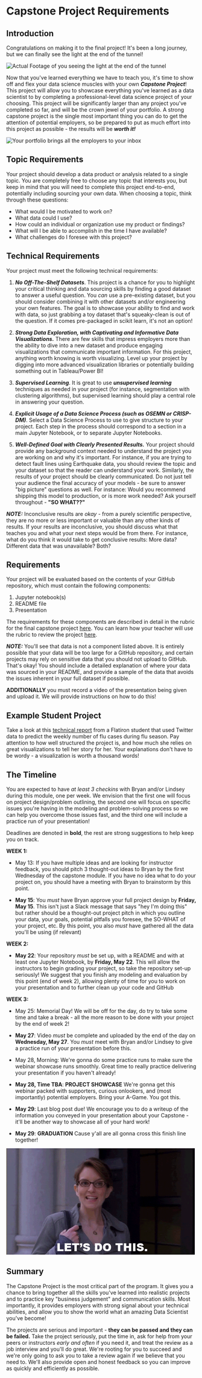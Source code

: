 # Capstone Project Requirements

## Introduction

Congratulations on making it to the final project! It's been a long journey, but we can finally see the light at the end of the tunnel!

![Actual Footage of you seeing the light at the end of the tunnel](/end-of-tunnel.gif)

Now that you've learned everything we have to teach you, it's time to show off and flex your data science muscles with your own **_Capstone Project_**! This project will allow you to showcase everything you've learned as a data scientist to by completing a professional-level data science project of your choosing. This project will be significantly larger than any project you've completed so far, and will be the crown jewel of your portfolio. A strong capstone project is the single most important thing you can do to get the attention of potential employers, so be prepared to put as much effort into this project as possible - the results will be **_worth it!_**

![Your portfolio brings all the employers to your inbox](/milkshake.gif)

## Topic Requirements

Your project should develop a data product or analysis related to a single topic. You are completely free to choose any topic that interests you, but keep in mind that you will need to complete this project end-to-end, potentially including sourcing your own data. When choosing a topic, think through these questions:  

* What would I be motivated to work on?
* What data could I use?
* How could an individual or organization use my product or findings?
* What will I be able to accomplish in the time I have available?
* What challenges do I foresee with this project?

## Technical Requirements

Your project must meet the following technical requirements:

1. **_No Off-The-Shelf Datasets_**. This project is a chance for you to highlight your critical thinking and data sourcing skills by finding a good dataset to answer a useful question. You _can_ use a pre-existing dataset, but you should consider combining it with other datasets and/or engineering your own features. The goal is to showcase your ability to find and work with data, so just grabbing a toy dataset that's squeaky-clean is out of the question. If it comes pre-packaged in scikit learn, it's not an option!

2. **_Strong Data Exploration, with Captivating and Informative Data Visualizations._**  There are few skills that impress employers more than the ability to dive into a new dataset and produce engaging visualizations that communicate important information. For this project, anything worth knowing is worth visualizing. Level up your project by digging into more advanced visualization libraries or potentially building something out in Tableau/Power BI!

3. **_Supervised Learning_**. It is great to use **_unsupervised learning_** techniques as needed in your project (for instance, segmentation with clustering algorithms), but supervised learning should play a central role in answering your question. 

4. **_Explicit Usage of a Data Science Process (such as OSEMN or CRISP-DM)_**. Select a Data Science Process to use to give structure to your project. Each step in the process should correspond to a section in a main Jupyter Notebook, or to separate Jupyter Notebooks.  

5. **_Well-Defined Goal with Clearly Presented Results._** Your project should provide any background context needed to understand the project you are working on and why it's important. For instance, if you are trying to detect fault lines using Earthquake data, you should review the topic and your dataset so that the reader can understand your work.  Similarly, the results of your project should be clearly communicated. Do not just tell your audience the final accuracy of your models - be sure to answer "big picture" questions as well. For instance: Would you recommend shipping this model to production, or is more work needed? Ask yourself throughout - **"SO WHAT??"**

**_NOTE:_** Inconclusive results are _okay_ - from a purely scientific perspective, they are no more or less important or valuable than any other kinds of results. If your results are inconclusive, you should discuss what that teaches you and what your next steps would be from there. For instance, what do you think it would take to get conclusive results: More data? Different data that was unavailable? Both? 

## Requirements

Your project will be evaluated based on the contents of your GitHub repository, which must contain the following  components:

1. Jupyter notebook(s)   
2. README file 
3. Presentation 

The requirements for these components are described in detail in the rubric for the final capstone project [here](https://docs.google.com/spreadsheets/d/1dm8_j7P6t3k67dpT2Sq4HMniK9zlP--GYkWJzYbnBFw/edit?usp=sharing). You can learn how your teacher will use the rubric to review the project [here](https://github.com/learn-co-curriculum/dsc-campus-capstone-project-review).

**_NOTE:_** You'll see that data is not a component listed above. It is entirely possible that your data will be too large for a GitHub repository, and certain projects may rely on sensitive data that you should not upload to GitHub. That's okay! You should include a detailed explanation of where your data was sourced in your README, and provide a sample of the data that avoids the issues inherent in your full dataset if possible.

**ADDITIONALLY** you must record a video of the presentation being given and upload it. We will provide instructions on how to do this!

## Example Student Project

Take a look at this [technical report](https://github.com/paulinaczheng/twitter_flu_tracking) from a Flatiron student that used Twitter data to predict the weekly number of flu cases during flu season. Pay attention to how well structured the project is, and how much she relies on great visualizations to tell her story for her. Your explanations don't have to be wordy - a visualization is worth a thousand words!

## The Timeline

You are expected to have *at least 3 checkins* with Bryan and/or Lindsey during this module, one per week. We envision that the first one will focus on project design/problem outlining, the second one will focus on specific issues you're having in the modeling and problem-solving process so we can help you overcome those issues fast, and the third one will include a practice run of your presentation!

Deadlines are denoted in **bold**, the rest are strong suggestions to help keep you on track.

__WEEK 1:__

- May 13: If you have multiple ideas and are looking for instructor feedback, you should pitch 3 thought-out ideas to Bryan by the first Wednesday of the capstone module. If you have no idea what to do your project on, you should have a meeting with Bryan to brainstorm by this point.

- **May 15**: You _must_ have Bryan approve your full project design by **Friday, May 15**. This isn't just a Slack message that says "hey I'm doing this" but rather should be a thought-out project pitch in which you outline your data, your goals, potential pitfalls you foresee, the SO-WHAT of your project, etc. By this point, you also _must_ have gathered all the data you'll be using (if relevant)

__WEEK 2:__

- **May 22**: Your repository _must_ be set up, with a README and with at least one Jupyter Notebook, by **Friday, May 22**. This will allow the instructors to begin grading your project, so take the repository set-up seriously! We suggest that you finish any modeling and evaluation by this point (end of week 2), allowing plenty of time for you to work on your presentation and to further clean up your code and GitHub

__WEEK 3:__

- May 25: Memorial Day! We will be off for the day, do try to take some time and take a break - all the more reason to be done with your project by the end of week 2!

- **May 27**: Video _must_ be complete and uploaded by the end of the day on **Wednesday, May 27**. You _must_ meet with Bryan and/or Lindsey to give a practice run of your presentation before this.

- May 28, Morning: We're gonna do some practice runs to make sure the webinar showcase runs smoothly. Great time to really practice delivering your presentation if you haven't already!

- **May 28, Time TBA**: **PROJECT SHOWCASE** We're gonna get this webinar packed with supporters, curious onlookers, and (most importantly) potential employers. Bring your A-Game. You got this.

- **May 29**: Last blog post due! We encourage you to do a writeup of the information you conveyed in your presentation about your Capstone - it'll be another way to showcase all of your hard work!

- **May 29**: **GRADUATION** Cause y'all are all gonna cross this finish line together!

![Liz Lemon Let's Do This GIF](Lets-Do-This.gif)

## Summary

The Capstone Project is the most critical part of the program. It gives you a chance to bring together all the skills you've learned into realistic projects and to practice key "business judgement" and communication skills.  Most importantly, it provides employers with strong signal about your technical abilities, and allow you to show the world what an amazing Data Scientist you've become!

The projects are serious and important - **they can be passed and they can be failed.** Take the project seriously, put the time in, ask for help from your peers or instructors _early and often_ if you need it, and treat the review as a job interview and you'll do great. We're rooting for you to succeed and we're only going to ask you to take a review again if we believe that you need to. We'll also provide open and honest feedback so you can improve as quickly and efficiently as possible.
